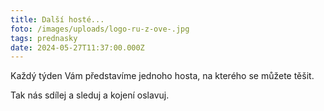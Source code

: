 ```yaml
---
title: Další hosté...
foto: /images/uploads/logo-ru-z-ove-.jpg
tags: prednasky
date: 2024-05-27T11:37:00.000Z
---
```

Každý týden Vám představíme jednoho hosta, na kterého se můžete těšit.

Tak nás sdílej a sleduj a kojení oslavuj.
